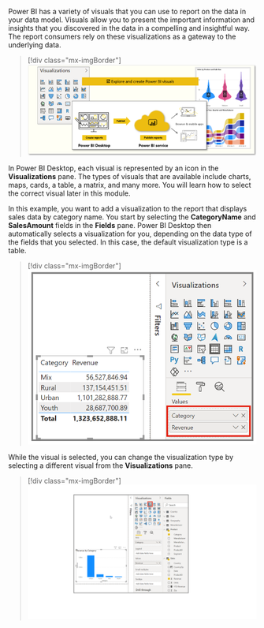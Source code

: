 Power BI has a variety of visuals that you can use to report on the data in your data model. Visuals allow you to present the important information and insights that you discovered in the data in a compelling and insightful way. The report consumers rely on these visualizations as a gateway to the underlying data.

> [!div class="mx-imgBorder"]
> [![Conceptual graphic of visualizations](../media/2-graphic-visualizations-ss.png)](../media/2-graphic-visualizations-ss.png#lightbox)

In Power BI Desktop, each visual is represented by an icon in the **Visualizations** pane. The types of visuals that are available include charts, maps, cards, a table, a matrix, and many more. You will learn how to select the correct visual later in this module.

In this example, you want to add a visualization to the report that displays sales data by category name. You start by selecting the **CategoryName** and **SalesAmount** fields in the **Fields** pane. Power BI Desktop then automatically selects a visualization for you, depending on the data type of the fields that you selected. In this case, the default visualization type is a table.

> [!div class="mx-imgBorder"]
> [![Selecting fields to create visualization](../media/2-add-visualization-ssm.png)](../media/2-add-visualization-ssm.png#lightbox)

While the visual is selected, you can change the visualization type by selecting a different visual from the **Visualizations** pane.

> [!div class="mx-imgBorder"]
> [![Changing the default visualization type](../media/2-change-visualization-ssm.png)](../media/2-change-visualization-ssm.png#lightbox)

